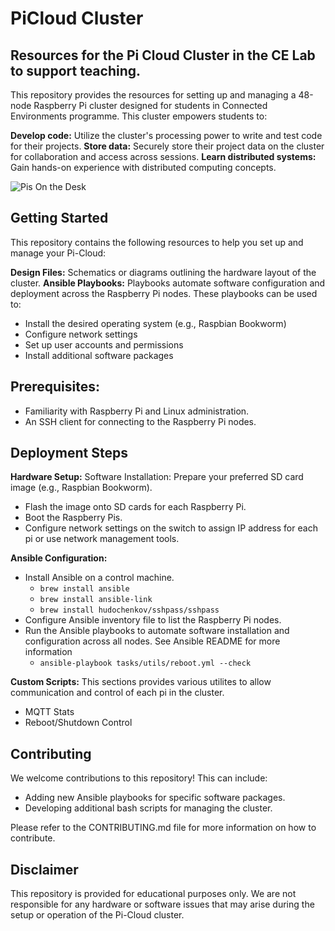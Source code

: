 # PiCloud Cluster
## Resources for the Pi Cloud Cluster in the CE Lab to support teaching. 

This repository provides the resources for setting up and managing a 48-node Raspberry Pi cluster designed for students in Connected Environments programme. This cluster empowers students to:

**Develop code:** Utilize the cluster's processing power to write and test code for their projects.
**Store data:** Securely store their project data on the cluster for collaboration and access across sessions.
**Learn distributed systems:** Gain hands-on experience with distributed computing concepts.

![Pis On the Desk](./images/pis-poe-on-desk.png)

## Getting Started
This repository contains the following resources to help you set up and manage your Pi-Cloud:

**Design Files:** Schematics or diagrams outlining the hardware layout of the cluster.
**Ansible Playbooks:** Playbooks automate software configuration and deployment across the Raspberry Pi nodes. These playbooks can be used to:
   - Install the desired operating system (e.g., Raspbian Bookworm)
   - Configure network settings
   - Set up user accounts and permissions
   - Install additional software packages

## Prerequisites:

- Familiarity with Raspberry Pi and Linux administration.
- An SSH client for connecting to the Raspberry Pi nodes.

## Deployment Steps

**Hardware Setup:** 
Software Installation: Prepare your preferred SD card image (e.g., Raspbian Bookworm).
 - Flash the image onto SD cards for each Raspberry Pi.
 - Boot the Raspberry Pis.
 - Configure network settings on the switch to assign IP address for each pi or use network management tools.

**Ansible Configuration:**
- Install Ansible on a control machine.
   - ```brew install ansible```
   - ```brew install ansible-link```
   - ```brew install hudochenkov/sshpass/sshpass```    
- Configure Ansible inventory file to list the Raspberry Pi nodes.
- Run the Ansible playbooks to automate software installation and configuration across all nodes. See Ansible README for more information
   - ```ansible-playbook tasks/utils/reboot.yml --check```    

**Custom Scripts:** This sections provides various utilites to allow communication and control of each pi in the cluster.
- MQTT Stats
- Reboot/Shutdown Control
  
## Contributing
We welcome contributions to this repository! This can include:

  - Adding new Ansible playbooks for specific software packages.
  - Developing additional bash scripts for managing the cluster.

Please refer to the CONTRIBUTING.md file for more information on how to contribute.

## Disclaimer
This repository is provided for educational purposes only. We are not responsible for any hardware or software issues that may arise during the setup or operation of the Pi-Cloud cluster.
